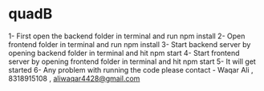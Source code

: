 # quadB
1- First open the backend folder in terminal and run npm install
2- Open frontend folder in terminal and run npm install
3- Start backend server by opening backend folder in terminal and hit npm start
4- Start frontend server by opening frontend folder in terminal and hit npm start
5- It will get started
6- Any problem with running the code please contact - Waqar Ali , 8318915108 , aliwaqar4428@gmail.com
